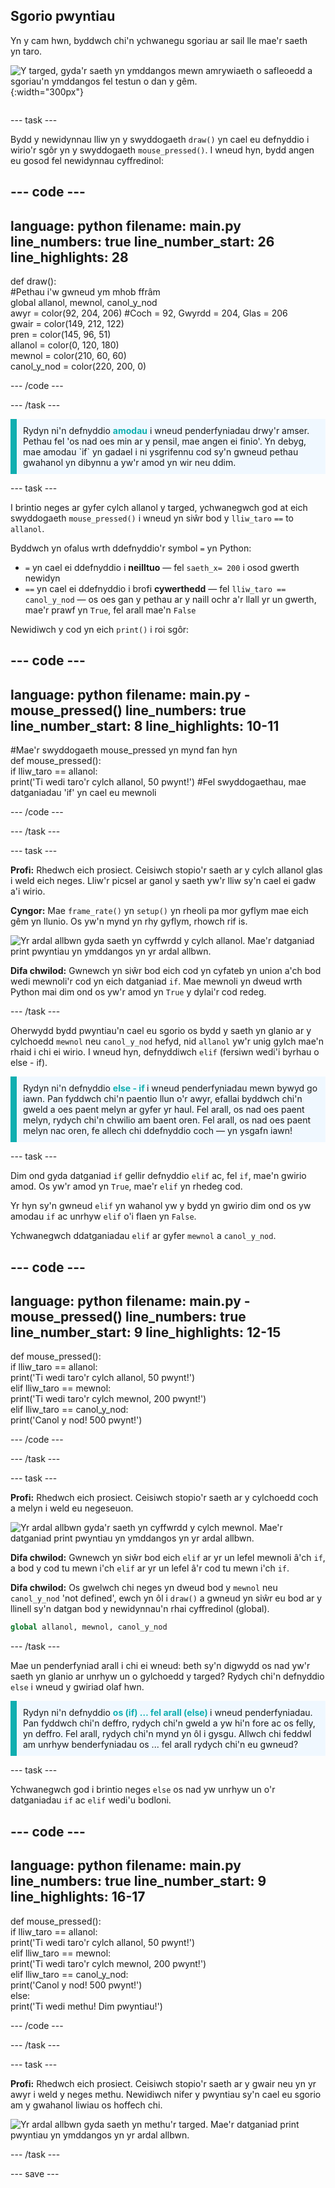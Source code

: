 ## Sgorio pwyntiau

<div style="display: flex; flex-wrap: wrap">
<div style="flex-basis: 200px; flex-grow: 1; margin-right: 15px;">
Yn y cam hwn, byddwch chi'n ychwanegu sgoriau ar sail lle mae'r saeth yn taro.
</div>
<div>

![Y targed, gyda'r saeth yn ymddangos mewn amrywiaeth o safleoedd a sgoriau'n ymddangos fel testun o dan y gêm.](images/points-scored.gif){:width="300px"}

</div>
</div>

--- task ---

Bydd y newidynnau lliw yn y swyddogaeth `draw()` yn cael eu defnyddio i wirio'r sgôr yn y swyddogaeth `mouse_pressed()`. I wneud hyn, bydd angen eu gosod fel newidynnau cyffredinol:

--- code ---
---
language: python
filename: main.py
line_numbers: true
line_number_start: 26
line_highlights: 28
---

def draw():    
#Pethau i'w gwneud ym mhob ffrâm    
  global allanol, mewnol, canol_y_nod    
  awyr = color(92, 204, 206) #Coch = 92, Gwyrdd = 204, Glas = 206    
  gwair = color(149, 212, 122)    
  pren = color(145, 96, 51)    
  allanol = color(0, 120, 180)    
  mewnol = color(210, 60, 60)   
  canol_y_nod = color(220, 200, 0)

--- /code ---

--- /task ---

<p style="border-left: solid; border-width:10px; border-color: #0faeb0; background-color: aliceblue; padding: 10px;">
Rydyn ni'n defnyddio <span style="color: #0faeb0; font-weight: bold;">amodau</span> i wneud penderfyniadau drwy'r amser. Pethau fel 'os nad oes min ar y pensil, mae angen ei finio'. Yn debyg, mae amodau `if` yn gadael i ni ysgrifennu cod sy'n gwneud pethau gwahanol yn dibynnu a yw'r amod yn wir neu ddim.
</p>

--- task ---

I brintio neges ar gyfer cylch allanol y targed, ychwanegwch god at eich swyddogaeth `mouse_pressed()` i wneud yn siŵr bod y `lliw_taro` `==` to `allanol`.

Byddwch yn ofalus wrth ddefnyddio'r symbol `=` yn Python:
 + `=` yn cael ei ddefnyddio i **neilltuo** — fel `saeth_x= 200` i osod gwerth newidyn
 + `==` yn cael ei ddefnyddio i brofi **cywerthedd** — fel `lliw_taro == canol_y_nod` — os oes gan y pethau ar y naill ochr a'r llall yr un gwerth, mae'r prawf yn `True`, fel arall mae'n `False`

Newidiwch y cod yn eich `print()` i roi sgôr:

--- code ---
---
language: python
filename: main.py - mouse_pressed()
line_numbers: true
line_number_start: 8
line_highlights: 10-11
---

#Mae'r swyddogaeth mouse_pressed yn mynd fan hyn     
def mouse_pressed():     
  if lliw_taro == allanol:      
    print('Ti wedi taro'r cylch allanol, 50 pwynt!') #Fel swyddogaethau, mae datganiadau 'if' yn cael eu mewnoli

--- /code ---

--- /task ---

--- task ---

**Profi:** Rhedwch eich prosiect. Ceisiwch stopio'r saeth ar y cylch allanol glas i weld eich neges. Lliw'r picsel ar ganol y saeth yw'r lliw sy'n cael ei gadw a'i wirio.

**Cyngor:** Mae `frame_rate()` yn `setup()` yn rheoli pa mor gyflym mae eich gêm yn llunio. Os yw'n mynd yn rhy gyflym, rhowch rif is.

![Yr ardal allbwn gyda saeth yn cyffwrdd y cylch allanol. Mae'r datganiad print pwyntiau yn ymddangos yn yr ardal allbwn.](images/blue-points.png)

**Difa chwilod:** Gwnewch yn siŵr bod eich cod yn cyfateb yn union a'ch bod wedi mewnoli'r cod yn eich datganiad `if`. Mae mewnoli yn dweud wrth Python mai dim ond os yw'r amod yn `True` y dylai'r cod redeg.

--- /task ---

Oherwydd bydd pwyntiau'n cael eu sgorio os bydd y saeth yn glanio ar y cylchoedd `mewnol` neu `canol_y_nod` hefyd, nid `allanol` yw'r unig gylch mae'n rhaid i chi ei wirio. I wneud hyn, defnyddiwch `elif` (fersiwn wedi'i byrhau o else - if).

<p style="border-left: solid; border-width:10px; border-color: #0faeb0; background-color: aliceblue; padding: 10px;">
Rydyn ni'n defnyddio <span style="color: #0faeb0; font-weight: bold;"> else - if </span> i wneud penderfyniadau mewn bywyd go iawn. Pan fyddwch chi'n paentio llun o'r awyr, efallai byddwch chi'n gweld a oes paent melyn ar gyfer yr haul. Fel arall, os nad oes paent melyn, rydych chi'n chwilio am baent oren. Fel arall, os nad oes paent melyn nac oren, fe allech chi ddefnyddio coch — yn ysgafn iawn!
</p>

--- task ---

Dim ond gyda datganiad `if` gellir defnyddio `elif` ac, fel `if`, mae'n gwirio amod. Os yw'r amod yn `True`, mae'r `elif` yn rhedeg cod.

Yr hyn sy'n gwneud `elif` yn wahanol yw y bydd yn gwirio dim ond os yw amodau `if` ac unrhyw `elif` o'i flaen yn `False`.

Ychwanegwch ddatganiadau `elif` ar gyfer `mewnol` a `canol_y_nod`.

--- code ---
---
language: python
filename: main.py - mouse_pressed()
line_numbers: true
line_number_start: 9
line_highlights: 12-15
---

def mouse_pressed():    
  if lliw_taro == allanol:    
    print('Ti wedi taro'r cylch allanol, 50 pwynt!')    
  elif lliw_taro == mewnol:    
    print('Ti wedi taro'r cylch mewnol, 200 pwynt!')   
  elif lliw_taro == canol_y_nod:    
    print('Canol y nod! 500 pwynt!')

--- /code ---

--- /task ---

--- task ---

**Profi:** Rhedwch eich prosiect. Ceisiwch stopio'r saeth ar y cylchoedd coch a melyn i weld eu negeseuon.

![Yr ardal allbwn gyda'r saeth yn cyffwrdd y cylch mewnol. Mae'r datganiad print pwyntiau yn ymddangos yn yr ardal allbwn.](images/yellow-points.png)

**Difa chwilod:** Gwnewch yn siŵr bod eich `elif` ar yr un lefel mewnoli â'ch `if`, a bod y cod tu mewn i'ch `elif` ar yr un lefel â'r cod tu mewn i'ch `if`.

**Difa chwilod:** Os gwelwch chi neges yn dweud bod y `mewnol` neu `canol_y_nod` 'not defined', ewch yn ôl i `draw()` a gwneud yn siŵr eu bod ar y llinell sy'n datgan bod y newidynnau'n rhai cyffredinol (global).

```python
global allanol, mewnol, canol_y_nod
```

--- /task ---

Mae un penderfyniad arall i chi ei wneud: beth sy'n digwydd os nad yw'r saeth yn glanio ar unrhyw un o gylchoedd y targed? Rydych chi'n defnyddio `else` i wneud y gwiriad olaf hwn.

<p style="border-left: solid; border-width:10px; border-color: #0faeb0; background-color: aliceblue; padding: 10px;">
Rydyn ni'n defnyddio <span style="color: #0faeb0; font-weight: bold;"> os (if) … fel arall (else) </span> i wneud penderfyniadau. Pan fyddwch chi'n deffro, rydych chi'n gweld a yw hi'n fore ac os felly, yn deffro. Fel arall, rydych chi'n mynd yn ôl i gysgu. Allwch chi feddwl am unrhyw benderfyniadau os ... fel arall rydych chi'n eu gwneud? 
</p>

--- task ---

Ychwanegwch god i brintio neges `else` os nad yw unrhyw un o'r datganiadau `if` ac `elif` wedi'u bodloni.

--- code ---
---
language: python
filename: main.py
line_numbers: true
line_number_start: 9
line_highlights: 16-17
---

def mouse_pressed():    
  if lliw_taro == allanol:   
    print('Ti wedi taro'r cylch allanol, 50 pwynt!')   
  elif lliw_taro == mewnol:   
    print('Ti wedi taro'r cylch mewnol, 200 pwynt!')   
  elif lliw_taro == canol_y_nod:    
    print('Canol y nod! 500 pwynt!')   
  else:   
    print('Ti wedi methu! Dim pwyntiau!')

--- /code ---

--- /task ---

--- task ---

**Profi:** Rhedwch eich prosiect. Ceisiwch stopio'r saeth ar y gwair neu yn yr awyr i weld y neges methu. Newidiwch nifer y pwyntiau sy'n cael eu sgorio am y gwahanol liwiau os hoffech chi.

![Yr ardal allbwn gyda saeth yn methu'r targed. Mae'r datganiad print pwyntiau yn ymddangos yn yr ardal allbwn.](images/missed-points.png)

--- /task ---

--- save ---

